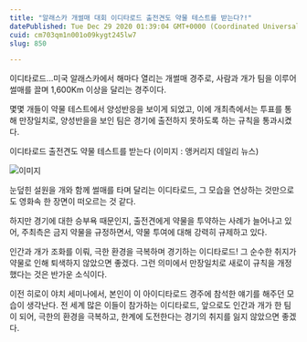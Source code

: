 ```yaml
---
title: "알래스카 개썰매 대회 이디타로드 출전견도 약물 테스트를 받는다?!"
datePublished: Tue Dec 29 2020 01:39:04 GMT+0000 (Coordinated Universal Time)
cuid: cm703qm1n001o09kygt245lw7
slug: 850

---
```



이디타로드...미국 알래스카에서 해마다 열리는 개썰매 경주로, 사람과 개가 팀을 이루어 썰매를 끌며 1,600Km 이상을 달리는 경주이다.

몇몇 개들이 약물 테스트에서 양성반응을 보이게 되었고, 이에 개최측에서는 투표를 통해 만장일치로, 양성반을을 보인 팀은 경기에 출전하지 못하도록 하는 규칙을 통과시켰다.

이디타로드 출전견도 약물 테스트를 받는다 (이미지 : 앵커리지 데일리 뉴스)

![이미지](https://cdn.hashnode.com/res/hashnode/image/upload/v1739255365463/5d3f0c0b-c6cb-44de-b394-d864fdfe613d.jpeg)

눈덮힌 설원을 개와 함께 썰매를 타며 달리는 이디타로드, 그 모습을 연상하는 것만으로도 영화속 한 장면이 떠오르는 것 같다.

하지만 경기에 대한 승부욕 때문인지, 출전견에게 약물을 투약하는 사례가 늘어나고 있어, 주최측은 금지 약물을 규정하면서, 약물 투여에 대해 강력히 규제하고 있다.

인간과 개가 조화를 이뤄, 극한 환경을 극복하며 경기하는 이디타로드! 그 순수한 취지가 약물로 인해 퇴색하지 않았으면 좋겠다. 그런 의미에서 만장일치로 새로이 규칙을 개정했다는 것은 반가운 소식이다.

이전 히로이 야치 세미나에서, 본인이 이 아이디타로드 경주에 참석한 얘기를 해주던 모습이 생각난다. 전 세계 많은 이들이 참가하는 이디타로드, 앞으로도 인간과 개가 한 팀이 되어, 극한의 환경을 극복하고, 한계에 도전한다는 경기의 취지를 잃지 않았으면 좋겠다.